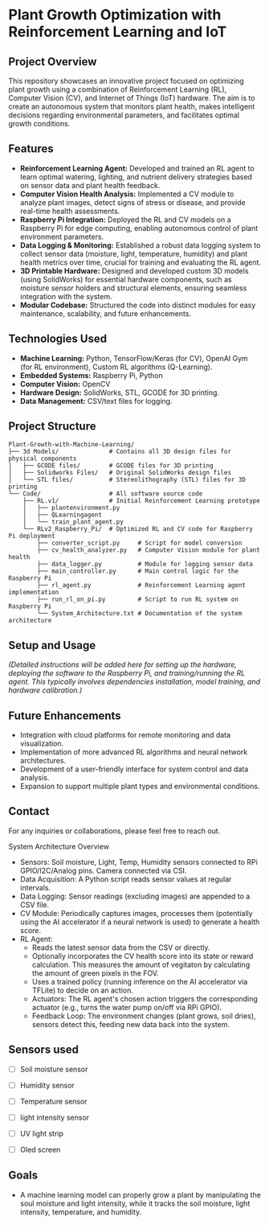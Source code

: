 # Plant Growth Optimization with Reinforcement Learning and IoT

## Project Overview

This repository showcases an innovative project focused on optimizing plant growth using a combination of Reinforcement Learning (RL), Computer Vision (CV), and Internet of Things (IoT) hardware. The aim is to create an autonomous system that monitors plant health, makes intelligent decisions regarding environmental parameters, and facilitates optimal growth conditions.

## Features

*   **Reinforcement Learning Agent:** Developed and trained an RL agent to learn optimal watering, lighting, and nutrient delivery strategies based on sensor data and plant health feedback.
*   **Computer Vision Health Analysis:** Implemented a CV module to analyze plant images, detect signs of stress or disease, and provide real-time health assessments. 
*   **Raspberry Pi Integration:** Deployed the RL and CV models on a Raspberry Pi for edge computing, enabling autonomous control of plant environment parameters.
*   **Data Logging & Monitoring:** Established a robust data logging system to collect sensor data (moisture, light, temperature, humidity) and plant health metrics over time, crucial for training and evaluating the RL agent.
*   **3D Printable Hardware:** Designed and developed custom 3D models (using SolidWorks) for essential hardware components, such as moisture sensor holders and structural elements, ensuring seamless integration with the system.
*   **Modular Codebase:** Structured the code into distinct modules for easy maintenance, scalability, and future enhancements.

## Technologies Used

*   **Machine Learning:** Python, TensorFlow/Keras (for CV), OpenAI Gym (for RL environment), Custom RL algorithms (Q-Learning).
*   **Embedded Systems:** Raspberry Pi, Python
*   **Computer Vision:** OpenCV
*   **Hardware Design:** SolidWorks, STL, GCODE for 3D printing.
*   **Data Management:** CSV/text files for logging.

## Project Structure

```
Plant-Growth-with-Machine-Learning/
├── 3d Models/              # Contains all 3D design files for physical components
│   ├── GCODE files/        # GCODE files for 3D printing
│   ├── Solidworks Files/   # Original SolidWorks design files
│   └── STL files/          # Stereolithography (STL) files for 3D printing
└── Code/                   # All software source code
    ├── RL.v1/              # Initial Reinforcement Learning prototype
    │   ├── plantenvironment.py
    │   ├── QLearningagent
    │   └── train_plant_agent.py
    └── RLv2_Raspberry_Pi/  # Optimized RL and CV code for Raspberry Pi deployment
        ├── converter_script.py     # Script for model conversion
        ├── cv_health_analyzer.py   # Computer Vision module for plant health
        ├── data_logger.py          # Module for logging sensor data
        ├── main_controller.py      # Main control logic for the Raspberry Pi
        ├── rl_agent.py             # Reinforcement Learning agent implementation
        ├── run_rl_on_pi.py         # Script to run RL system on Raspberry Pi
        └── System_Architecture.txt # Documentation of the system architecture
```

## Setup and Usage

*(Detailed instructions will be added here for setting up the hardware, deploying the software to the Raspberry Pi, and training/running the RL agent. This typically involves dependencies installation, model training, and hardware calibration.)*

## Future Enhancements

*   Integration with cloud platforms for remote monitoring and data visualization. 
*   Implementation of more advanced RL algorithms and neural network architectures.
*   Development of a user-friendly interface for system control and data analysis.
*   Expansion to support multiple plant types and environmental conditions.

## Contact

For any inquiries or collaborations, please feel free to reach out.

System Architecture Overview
 - Sensors: Soil moisture, Light, Temp, Humidity sensors connected to RPi GPIO/I2C/Analog pins. Camera connected via CSI.
 - Data Acquisition: A Python script reads sensor values at regular intervals.
 - Data Logging: Sensor readings (excluding images) are appended to a CSV file.
 - CV Module: Periodically captures images, processes them (potentially using the AI accelerator if a neural network is used) to generate a health score.
 - RL Agent:
   - Reads the latest sensor data from the CSV or directly.
   - Optionally incorporates the CV health score into its state or reward calculation. This measures the amount of vegitaton by calculating the amount of green pixels in the FOV.
   - Uses a trained policy (running inference on the AI accelerator via TFLite) to decide on an action.
   - Actuators: The RL agent's chosen action triggers the corresponding actuator (e.g., turns the water pump on/off via RPi GPIO).
   - Feedback Loop: The environment changes (plant grows, soil dries), sensors detect this, feeding new data back into the system.



## Sensors used
- [ ] Soil moisture sensor
- [ ] Humidity sensor
- [ ] Temperature sensor
- [ ] light intensity sensor
- [ ] UV light strip
- [ ] Oled screen
 
      
## Goals
 - A machine learning model can properly grow a plant by manipulating the soul moisture and light intensity, while it tracks the soil moisture, light intensity, temperature, and humidity.


